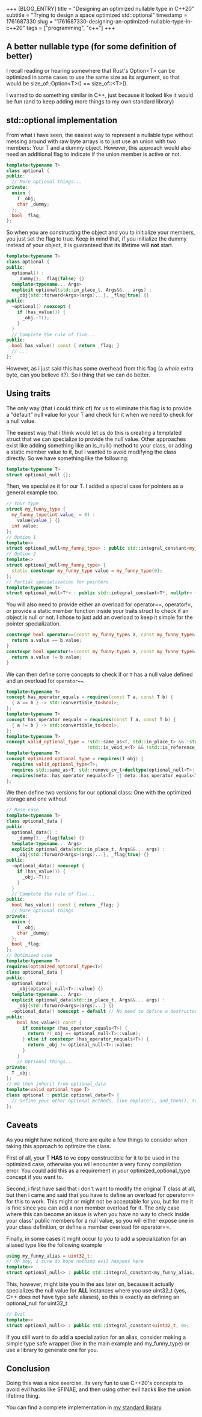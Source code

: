 +++
[BLOG_ENTRY]
title = "Designing an optimized nullable type in C++20"
subtitle = "Trying to design a space optimized std::optional"
timestamp = 1761687330
slug = "1761687330-designing-an-optimized-nullable-type-in-c++20"
tags = ["programming", "c++"]
+++
## A better nullable type (for some definition of better)
I recall reading or hearing somewhere that Rust's Option\<T\> can be optimized in some cases
to use the same size as its argument, so that would be size_of::Option\<T\>() == size_of::\<T\>().

I wanted to do something similar in C++, just because it looked like it would be fun (and to
keep adding more things to my own standard library)

## std::optional implementation
From what i have seen, the easiest way to represent a nullable type without messing around with
raw byte arrays is to just use an union with two members: Your T and a dummy object. However, this
approach would also need an additional flag to indicate if the union member is active or not.

```cpp
template<typename T>
class optional {
public:
  // More optional things...
private:
  union {
    T _obj;
    char _dummy;
  };
  bool _flag;
};
```

So when you are constructing the object and you to initialize your members, you just set
the flag to true. Keep in mind that, if you initialize the dummy instead of your object, it is
guaranteed that its lifetime will **not** start.

```cpp
template<typename T>
class optional {
public:
  optional() :
    _dummy{}, _flag{false} {}
  template<typename... Args>
  explicit optional(std::in_place_t, Args&&... args) :
    _obj{std::forward<Args>(args)...}, _flag{true} {}
public:
  ~optional() noexcept {
    if (has_value()) {
      _obj.~T();
    }
  }
  // Complete the rule of five...
public:
  bool has_value() const { return _flag; }
  // ...
};
```

However, as i just said this has some overhead from this flag (a *whole* extra byte, can you
believe it?). So i thing that we can do better.

## Using traits
The only way (that i could think of) for us to eliminate this flag is to provide a "default" null
value for your T and check for it when we need to check for a null value.

The easiest way that i think would let us do this is creating a templated struct that we
can specialize to provide the null value. Other approaches exist like adding something like an
is_null() method to your class, or adding a static member value to it, but i wanted to avoid
modifying the class directly. So we have something like the following:

```cpp
template<typename T>
struct optional_null {};
```

Then, we specialize it for our T. I added a special case for pointers as a general example too.

```cpp
// Your type
struct my_funny_type {
  my_funny_type(int value_ = 0) :
    value{value_} {}
  int value;
};
// Option 1
template<>
struct optional_null<my_funny_type> : public std::integral_constant<my_funny_type, my_funny_type{0}>;
// Option 2
template<>
struct optional_null<my_funny_type> {
  static constexpr my_funny_type value = my_funny_type{0};
};
// Partial specialization for pointers
template<typename T>
struct optional_null<T*> : public std::integral_constant<T*, nullptr> {};
```

You will also need to provide either an overload for operator==, operator!=, or provide a
static member function inside your traits struct to check if an object is null or not. I chose to
just add an overload to keep it simple for the pointer specialization.

```cpp
constexpr bool operator==(const my_funny_type& a, const my_funny_type& b) noexcept {
  return a.value == b.value;
}
constexpr bool operator!=(const my_funny_type& a, const my_funny_type& b) noexcept {
  return a.value != b.value;
}
```

We can then define some concepts to check if or `T` has a null value defined and an overload
for `operator==`.

```c++
template<typename T>
concept has_operator_equals = requires(const T a, const T b) {
  { a == b } -> std::convertible_to<bool>;
};
template<typename T>
concept has_operator_nequals = requires(const T a, const T b) {
  { a != b } -> std::convertible_to<bool>;
};
template<typename T>
concept valid_optional_type = !std::same_as<T, std::in_place_t> && !std::same_as<T, nullopt_t> &&
                              !std::is_void_v<T> && !std::is_reference_v<T>;
template<typename T>
concept optimized_optional_type = requires(T obj) {
  requires valid_optional_type<T>;
  requires std::same_as<T, std::remove_cv_t<decltype(optional_null<T>::value)>>;
  requires(meta::has_operator_nequals<T> || meta::has_operator_equals<T>);
};
```

We then define two versions for our optional class: One with the optimized storage and one
without

```cpp 
// Base case
template<typename T>
class optional_data {
public:
  optional_data() :
    _dummy{}, _flag{false} {}
  template<typename... Args>
  explicit optional_data(std::in_place_t, Args&&... args) :
    _obj{std::forward<Args>(args)...}, _flag{true} {}
public:
  ~optional_data() noexcept {
    if (has_value()) {
      _obj.~T();
    }
  }
  // Complete the rule of five...
public:
  bool has_value() const { return _flag; }
  // More optional things
private:
  union {
    T _obj;
    char _dummy;
  };
  bool _flag;
};
// Optimized case
template<typename T>
requires(optimized_optional_type<T>)
class optional_data {
public:
  optional_data() :
    _obj{optional_null<T>::value} {}
  template<typename... Args>
  explicit optional_data(std::in_place_t, Args&&... args) :
    _obj{std::forward<Args>(args)...} {}
  ~optional_data() noexcept = default // No need to define a destructor
public:
    bool has_value() const {
      if constexpr (has_operator_equals<T>) {
        return !(_obj == optional_null<T>::value);
      } else if constexpr (has_operator_nequals<T>) {
        return _obj != optional_null<T>::value;
      }
    }
    // Optional things...
private:
  T _obj;
};
// We then inherit from optional_data
template<valid_optional_type T>
class optional : public optional_data<T> {
  // Define your other optional methods, like emplace(), and_then(), transform(), ...
};
```

## Caveats
As you might have noticed, there are quite a few things to consider when taking this approach to
optimize the class.

First of all, your T **HAS** to ve copy constructible for it to be used in the optimized case,
otherwise you will encounter a very funny compilation error. You could add this as a requirement
in your optimized_optional_type concept if you want to.

Second, i first have said that i don't want to modify the original T class at all, but
then i came and said that you have to define an overload for operator== for this to work. This
might or might not be acceptable for you, but for me it is fine since you can add a non member
overload for it. The only case where this can become an issue is when you have no way to check
inside your class' public members for a null value, so you will either expose one in your class
definition, or define a member overload for operator==.

Finally, in some cases it might occur to you to add a specialization for an aliased type like the
following example

```cpp 
using my_funny_alias = uint32_t;
// Oh boy, i sure do hope nothing evil happens here
template<>
struct optional_null<> : public std::integral_constant<my_funny_alias, 0>;
```

This, however, might bite you in the ass later on, because it actually specializes the null value
for **ALL** instances where you use uint32\_t (yes, C++ does not have type safe aliases), so this
is exactly as defining an optional_null for uint32\_t

```cpp 
// Evil
template<>
struct optional_null<> : public std::integral_constant<uint32_t, 0>;
```

If you still want to do add a specialization for an alias, consider making a simple type safe
wrapper (like in the main example and my_funny_type) or use a library to generate one for you.

## Conclusion
Doing this was a nice exercise. Its very fun to use C++20's concepts to avoid evil hacks like
SFINAE, and then using other evil hacks like the union lifetime thing.

You can find a complete implementation in [my standard library](https://github.com/nesktf/ntfstl/blob/master/include/ntfstl/optional.hpp).
